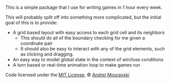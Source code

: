 This is a simple package that I use for writing games in 1 hour every week.

This will probably split off into something more complicated, but the initial goal of this is to provide:

  * A grid based layout with easy access to each grid cell and its neighbors
    * This should do all of the boundary checking for me given a coordinate pair
    * It should also be easy to interact with any of the grid elements, such as clicking and dragging.
  * An easy way to model global state in the context of win/lose conditions
  * A turn based or real-time animation loop to make games run

Code licensed under the [MIT License](http://creativecommons.org/licenses/MIT/), © [Andrei Mouravski](http://www.amouravski.com)
